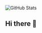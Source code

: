 ![GitHub Stats](https://github-readme-stats.vercel.app/api?username=archdesai&show_icons=true&theme=dark)
## Hi there 👋

<!--
**SemdiankinaHalyna/SemdiankinaHalyna** is a ✨ _special_ ✨ repository because its `README.md` (this file) appears on your GitHub profile.

Here are some ideas to get you started:

- 🔭 I’m currently working on ...
- 🌱 I’m currently learning ...
- 👯 I’m looking to collaborate on ...
- 🤔 I’m looking for help with ...
- 💬 Ask me about ...
- 📫 How to reach me: ...
- 😄 Pronouns: ...
- ⚡ Fun fact: ...
-->
